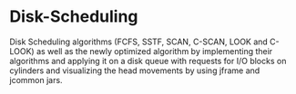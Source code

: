 # Disk-Scheduling
Disk Scheduling  algorithms (FCFS, SSTF, SCAN, C-SCAN, LOOK and C-LOOK) as well as the newly optimized  algorithm by implementing their algorithms and applying it on a disk queue with requests for I/O  blocks on cylinders and visualizing the head movements by using jframe and jcommon jars.
